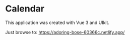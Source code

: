 # Calendar
This application was created with Vue 3 and UIkit.

Just browse to: https://adoring-bose-60366c.netlify.app/
